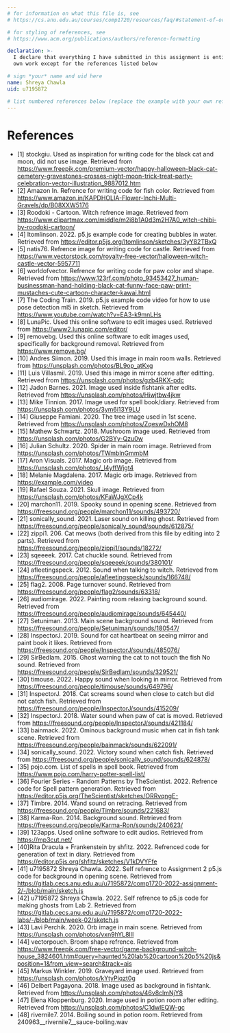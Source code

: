 ```yaml
---
# for information on what this file is, see
# https://cs.anu.edu.au/courses/comp1720/resources/faq/#statement-of-originality

# for styling of references, see
# https://www.acm.org/publications/authors/reference-formatting

declaration: >-
  I declare that everything I have submitted in this assignment is entirely my
  own work except for the references listed below

# sign *your* name and uid here
name: Shreya Chawla
uid: u7195872

# list numbered references below (replace the example with your own references) 
---
```

# References
- [1] stockgiu. Used as inspiration for writing code for the black cat and moon, did not use image. Retrieved from https://www.freepik.com/premium-vector/happy-halloween-black-cat-cemetery-gravestones-crosses-night-moon-trick-treat-party-celebration-vector-illustration_9887012.htm
- [2] Amazon In. Refrence for writing code for fish color. Retrieved from https://www.amazon.in/KAPDHOLIA-Flower-Inchi-Multi-Gravels/dp/B08XXW5176
- [3] Roodoki - Cartoon. Witch refrence image. Retrieved from https://www.clipartmax.com/middle/m2i8b1A0d3m2H7A0_witch-chibi-by-roodoki-cartoon/
- [4] ltomlinson. 2022. p5.js example code for creating bubbles in water. Retrieved from https://editor.p5js.org/ltomlinson/sketches/3yY82TBxQ
- [5] natis76. Refrence image for writing code for castle. Retrieved from https://www.vectorstock.com/royalty-free-vector/halloween-witch-castle-vector-5957711
- [6] worldofvector. Refrence for writing code for paw color and shape. Retrieved from https://www.123rf.com/photo_93453427_human-businessman-hand-holding-black-cat-funny-face-paw-print-mustaches-cute-cartoon-character-kawai.html
- [7] The Coding Train. 2019. p5.js example code video for how to use pose detection ml5 in sketch. Retrieved from https://www.youtube.com/watch?v=EA3-k9mnLHs
- [8] LunaPic. Used this online software to edit images used. Retrieved from https://www2.lunapic.com/editor/
- [9] removebg. Used this online software to edit images used, specifically for background removal. Retrieved from https://www.remove.bg/
- [10] Andres Siimon. 2019. Used this image in main room walls. Retrieved from https://unsplash.com/photos/BL9op_atKxg
- [11] Luis Villasmil. 2019. Used this image in mirror scene after editting. Retrieved from https://unsplash.com/photos/gzb4RKX-pdc
- [12] Jadon Barnes. 2021. Image used inside fishtank after edits. Retrieved from https://unsplash.com/photos/Hiwjtbw4jkw
- [13] Mike Tinnion. 2017. Image used for spell book/diary. Retrieved from https://unsplash.com/photos/3ym6i13Y9LU
- [14] Giuseppe Famiani. 2020. The tree image used in 1st scene. Retrieved from https://unsplash.com/photos/ZqeswDxhOM8
- [15] Mathew Schwartz. 2018. Mushroom image used. Retrieved from https://unsplash.com/photos/G2BYy-Qzu0w
- [16] Julian Schultz. 2020. Spider in main room image. Retrieved from https://unsplash.com/photos/TWmblnGmmbM
- [17] Aron Visuals. 2017. Magic orb image. Retrieved from https://unsplash.com/photos/_l4yffWjgt4
- [18] Melanie Magdalena. 2017. Magic orb image. Retrieved from https://example.com/video
- [19] Rafael Souza. 2021. Skull image. Retrieved from https://unsplash.com/photos/KFaWJgXCp4k
- [20] marchon11. 2019. Spooky sound in opening scene. Retrieved from https://freesound.org/people/marchon11/sounds/493720/
- [21] sonically_sound. 2021. Laser sound on killing ghost. Retrieved from https://freesound.org/people/sonically_sound/sounds/612875/
- [22] zippi1. 206. Cat meows (both derived from this file by editing into 2 parts). Retrieved from https://freesound.org/people/zippi1/sounds/18272/
- [23] sqeeeek. 2017. Cat chuckle sound. Retrieved from https://freesound.org/people/sqeeeek/sounds/380101/
- [24] afleetingspeck. 2012. Sound when talking to witch. Retrieved from https://freesound.org/people/afleetingspeck/sounds/166748/
- [25] flag2. 2008. Page turnover sound. Retrieved from https://freesound.org/people/flag2/sounds/63318/
- [26] audiomirage. 2022. Painting room relaxing background sound. Retrieved from https://freesound.org/people/audiomirage/sounds/645440/
- [27] Setuniman. 2013. Main scene background sound. Retrieved from https://freesound.org/people/Setuniman/sounds/180547/
- [28] InspectorJ. 2019. Sound for cat heartbeat on seeing mirror and paint book it likes. Retrieved from https://freesound.org/people/InspectorJ/sounds/485076/
- [29] SirBedlam. 2015. Ghost warning the cat to not touch the fish No sound. Retrieved from https://freesound.org/people/SirBedlam/sounds/329521/
- [30] timouse. 2022. Happy sound when looking in mirror. Retrieved from https://freesound.org/people/timouse/sounds/649796/
- [31] InspectorJ. 2018. Cat screams sound when close to catch but did not catch fish. Retrieved from https://freesound.org/people/InspectorJ/sounds/415209/
- [32] InspectorJ. 2018. Water sound when paw of cat is moved. Retrieved from https://freesound.org/people/InspectorJ/sounds/421184/
- [33] bainmack. 2022. Ominous background music when cat in fish tank scene. Retrieved from https://freesound.org/people/bainmack/sounds/622091/
- [34] sonically_sound. 2022. Victory sound when catch fish. Retrieved from https://freesound.org/people/sonically_sound/sounds/624878/
- [35] pojo.com. List of spells in spell book. Retrieved from https://www.pojo.com/harry-potter-spell-list/
- [36] Fourier Series - Random Patterns
by TheScientist. 2022. Refrence code for Spell pattern generation. Retrieved from https://editor.p5js.org/TheScientist/sketches/ORRvqngE-
- [37] Timbre. 2014. Wand sound on retracing. Retrieved from https://freesound.org/people/Timbre/sounds/221683/
- [38] Karma-Ron. 2014. Background sound. Retrieved from https://freesound.org/people/Karma-Ron/sounds/240623/
- [39] 123apps. Used online software to edit audios. Retrieved from https://mp3cut.net/
- [40]Rita Dracula + Frankenstein by shfitz. 2022. Refrenced code for generation of text in diary. Retrieved from https://editor.p5js.org/shfitz/sketches/V1kDVYFfe
- [41] u7195872 Shreya Chawla. 2022. Self refrence to Assignment 2 p5.js code for background in opening scene. Retrieved from https://gitlab.cecs.anu.edu.au/u7195872/comp1720-2022-assignment-2/-/blob/main/sketch.js
- [42] u7195872 Shreya Chawla. 2022. Self refrence to p5.js code for making ghosts from Lab 2. Retrieved from https://gitlab.cecs.anu.edu.au/u7195872/comp1720-2022-labs/-/blob/main/week-02/sketch.js
- [43] Lavi Perchik. 2020. Orb image in main scene. Retrieved from https://unsplash.com/photos/vxn9hYL8lII
- [44] vectorpouch. Broom shape refrence. Retrieved from https://www.freepik.com/free-vector/game-background-witch-house_3824601.htm#query=haunted%20lab%20cartoon%20p5%20js&position=1&from_view=search&track=ais
- [45] Markus Winkler. 2019. Graveyard image used. Retrieved from https://unsplash.com/photos/kYtyPiqzt0g
- [46] Delbert Pagayona. 2018. Image used as background in fishtank. Retrieved from https://unsplash.com/photos/46v8clmNjY8
- [47] Elena Kloppenburg. 2020. Image used in potion room after editing. Retrieved from https://unsplash.com/photos/C1dwlEQW-gc
- [48] rivernile7. 2014. Boiling sound in potion room. Retrieved from 240963__rivernile7__sauce-boiling.wav
